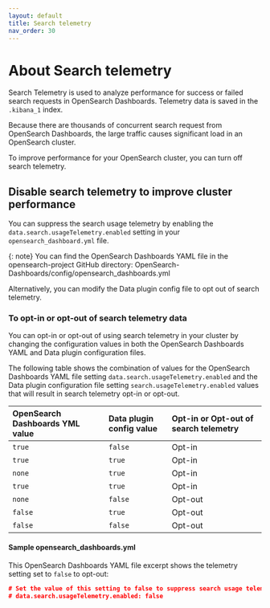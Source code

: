 ```yaml
---
layout: default
title: Search telemetry
nav_order: 30
---
```



# About Search telemetry

Search Telemetry is used to analyze performance for success or failed search requests in OpenSearch Dashboards. Telemetry data is saved in the `.kibana_1` index.

Because there are thousands of concurrent search request from OpenSearch Dashboards, the large traffic causes significant load in an OpenSearch cluster.

To improve performance for your OpenSearch cluster, you can turn off search telemetry.

## Disable search telemetry to improve cluster performance

You can suppress the search usage telemetry by enabling the `data.search.usageTelemetry.enabled` setting in your `opensearch_dashboard.yml` file.

{: note}
You can find the OpenSearch Dashboards YAML file in the opensearch-project GitHub directory: OpenSearch-Dashboards/config/opensearch_dashboards.yml

Alternatively, you can modify the Data plugin config file to opt out of search telemetry.

### To opt-in or opt-out of search telemetry data

You can opt-in or opt-out of using search telemetry in your cluster by changing the configuration values in both the OpenSearch Dashboards YAML and Data plugin configuration files.

The following table shows the combination of values for the OpenSearch Dashboards YAML file setting `data.search.usageTelemetry.enabled` and the Data plugin configuration file setting `search.usageTelemetry.enabled` values that will result in search telemetry opt-in or opt-out.

OpenSearch Dashboards YML value  | Data plugin config value | Opt-in or Opt-out of search telemetry
:--- | :--- | :---
 `true`  |  `false` | Opt-in
 `true`  |  `true`  | Opt-in
 `none`  |  `true`  | Opt-in
 `true`  |  `true`  | Opt-in
 `none`  |  `false` | Opt-out
 `false` |  `true`  | Opt-out
 `false` |  `false` | Opt-out

 #### Sample opensearch_dashboards.yml

 This OpenSearch Dashboards YAML file excerpt shows the telemetry setting set to `false` to opt-out:

 ```json
 # Set the value of this setting to false to suppress search usage telemetry to reduce the load of the OpenSearch cluster.
# data.search.usageTelemetry.enabled: false
```